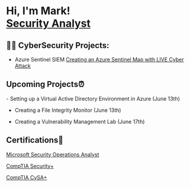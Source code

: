 <h1>Hi, I'm Mark! <br/><a href="https://github.com/Mark-Cyber">Security Analyst</a>

<h2>👨‍💻 CyberSecurity Projects:</h2>

  - Azure Sentinel SIEM [Creating an Azure Sentinel Map with LIVE Cyber Attack](https://github.com/Mxrk23/Azure-Sentinel-SIEM-Lab)

<h2>Upcoming Projects⏰</h2>
  - Setting up a Virtual Active Directory Environment in Azure (June 13th)
  
  - Creating a File Integrity Monitor (June 13th)

  - Creating a Vulnerability Management Lab (June 17th)

<h2>Certifications📜 </h2>

[Microsoft Security Operations Analyst](https://learn.microsoft.com/api/credentials/share/en-us/MarkKamotho-9627/924C7328A47B84CB?sharingId=3C3E8366B7D705F0)


[CompTIA Security+](https://www.credly.com/badges/fd71dd71-a18c-4b1d-ac1d-14a835886fc7/public_url)


[CompTIA CySA+](https://www.credly.com/badges/6236b8e6-f6da-489e-b8c8-315ad0646231/public_url
)

[linkedin]: https://www.linkedin.com/in/mark-kamotho-9b67971b8/

<!--
**joshmadakor1/joshmadakor1** is a ✨ _special_ ✨ repository because its `README.md` (this file) appears on your GitHub profile.

Here are some ideas to get you started:

- 🔭 I’m currently working on ...
- 🌱 I’m currently learning ...
- 👯 I’m looking to collaborate on ...
- 🤔 I’m looking for help with ...
- 💬 Ask me about ...
- 📫 How to reach me: ...
- 😄 Pronouns: ...
- ⚡ Fun fact: ...
-->

